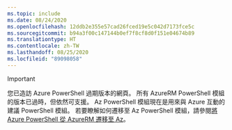 ```yaml
---
ms.topic: include
ms.date: 08/24/2020
ms.openlocfilehash: 12ddb2e355e57cad26fced19e5c042d7173fce5c
ms.sourcegitcommit: b94a3f00c147144b0ef7f8cf8d0f151e04674b89
ms.translationtype: HT
ms.contentlocale: zh-TW
ms.lasthandoff: 08/25/2020
ms.locfileid: "89098058"
---
```

> [!IMPORTANT]
> 您已造訪 Azure PowerShell 過期版本的網頁。 所有 AzureRM PowerShell 模組的版本已過時，但依然可支援。 Az PowerShell 模組現在是用來與 Azure 互動的建議 PowerShell 模組。 若要瞭解如何遷移至 Az PowerShell 模組，請參閱[將 Azure PowerShell 從 AzureRM 遷移至 Az](https://aka.ms/azpsmigrate)。

